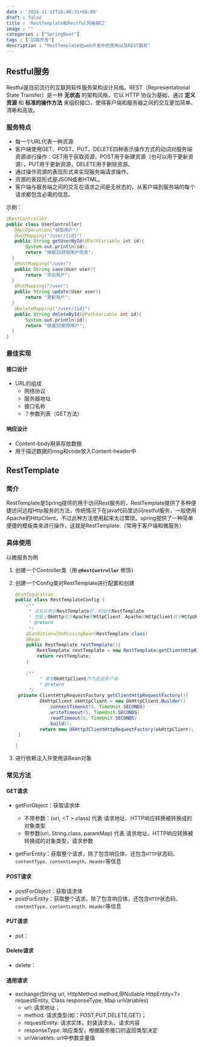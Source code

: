 ```yaml
---
date : '2024-11-11T18:48:31+08:00'
draft : false
title : 'RestTemplate和Restful风格接口'
image : ""
categories : ["SpringBoot"]
tags : ["后端开发"]
description : "RestTemplate在web开发中的使用以及REST服务"
---
```


## Restful服务

Restful是目前流行的互联网软件服务架构设计风格。REST（Representational State Transfer）是一种 **无状态** 的架构风格，它以 HTTP 协议为基础，通过 **定义资源** 和 **标准的操作方法** 来组织接口，使得客户端和服务器之间的交互更加简单、清晰和高效。

### **服务特点**

- 每一个URL代表一种资源
- 客户端使用GET、POST、PUT、DELETE四种表示操作方式的动词对服务端资源进行操作：GET用于获取资源，POST用于新建资源（也可以用于更新资源），PUT用于更新资源，DELETE用于删除资源。
- 通过操作资源的表现形式来实现服务端请求操作。
- 资源的表现形式是JSON或者HTML。
- 客户端与服务端之间的交互在请求之间是无状态的，从客户端到服务端的每个请求都包含必需的信息。

示例：

```java
@RestController
public class UserController{
   @ApiOperation("获取用户")
   @GetMapping("/user/{id}")
   public String getUserById(@PathVariable int id){
       System.out.println(id);
       return "根据ID获取用户信息";
  }
   @PostMapping("/user")
   public String save(User user){
       return "添加用户";
  }
   @PutMapping("/user")
   public String update(User user){
       return "更新用户";
  }
   @DeleteMapping("/user/{id}")
   public String deleteById(@PathVariable int id){
       System.out.println(id);
       return "根据ID删除用户";
  }
}

```

### **最佳实现**

#### 接口设计

- URL的组成
  - 网络协议
  - 服务器地址
  - 接口名称
  - ？参数列表（GET方法）

#### 响应设计

- Content-body用来存放数据
- 用于描述数据的msg和code放入Content-header中

## RestTemplate

### 简介

RestTemplate是Spring提供的用于访问Rest服务的，RestTemplate提供了多种便捷访问远程Http服务的方法，传统情况下在java代码里访问restfuI服务，一般使用Apache的HttpClient，不过此种方法使用起来太过繁琐。spring提供了一种简单便捷的模板类来进行操作，这就是RestTemplate.（常用于客户端和微服务）

### 具体使用

以微服务为例

1. 创建一个Controller类（用 **`@RestController`** 修饰）

2. 创建一个Config类对RestTemplate进行配置和创建

   ```java
   @Configuration
   public class RestTemplateConfig {
       /**
        * 没有实例化RestTemplate时，初始化RestTemplate
        * 性能上OkHttp优于Apache的HttpClient，Apache的HttpClient优于HttpURLConnection（默认）。
        * @return
        */
       @ConditionalOnMissingBean(RestTemplate.class)
       @Bean
       public RestTemplate restTemplate(){
           RestTemplate restTemplate = new RestTemplate(getClientHttpRequestFactory());
           return restTemplate;
       }
       
       /**
    		* 使用OkHttpClient作为底层客户端
    		* @return
    	*/
   	private ClientHttpRequestFactory getClientHttpRequestFactory(){
       		OkHttpClient okHttpClient = new OkHttpClient.Builder()
               .connectTimeout(5, TimeUnit.SECONDS)
               .writeTimeout(5, TimeUnit.SECONDS)
               .readTimeout(5, TimeUnit.SECONDS)
               .build();
       		return new OkHttp3ClientHttpRequestFactory(okHttpClient);
   	}
   
   }
   
   ```

3. 进行依赖注入并使用该Bean对象

### 常见方法

#### GET请求

- getForObject：获取请求体
  - 不带参数：(uri, \<T \>.class) 代表 请求地址、HTTP响应转换被转换成的对象类型
  - 带参数(uri, String.class, paramMap) 代表 请求地址、HTTP响应转换被转换成的对象类型，请求参数

- getForEntity：获取整个请求，除了包含响应体，还包含`HTTP`状态码、`contentType、contentLength、Header`等信息

#### POST请求

- postForObject：获取请求体
- postForEntity：获取整个请求，除了包含响应体，还包含`HTTP`状态码、`contentType、contentLength、Header`等信息

#### PUT请求

- put：

#### Delete请求

- delete：

#### 通用请求

- exchange(String url, HttpMethod method,@Nullable HttpEntity<?> requestEntity, Class responseType, Map uriVariables) 
  - url: 请求地址；     
  - method: 请求类型(如：POST,PUT,DELETE,GET)；    
  - requestEntity: 请求实体，封装请求头，请求内容    
  - responseType: 响应类型，根据服务接口的返回类型决定     
  - uriVariables: url中参数变量值